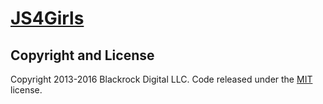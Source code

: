 # [JS4Girls](https://github.com/Webschool-io/js4girls) 


## Copyright and License

Copyright 2013-2016 Blackrock Digital LLC. Code released under the [MIT](https://github.com/BlackrockDigital/startbootstrap-freelancer/blob/gh-pages/LICENSE) license.